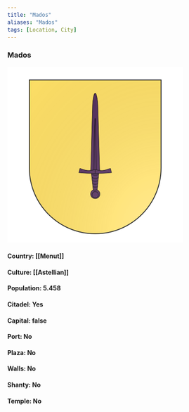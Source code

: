 ```yaml
---
title: "Mados"
aliases: "Mados"
tags: [Location, City]
---
```

### Mados
![](attachment/81c36b46f5cf31841abb78470fd2cddc.svg)

#### Country: [[Menut]]

#### Culture: [[Astellian]]

#### Population: 5.458

#### Citadel: Yes

#### Capital: false

#### Port: No

#### Plaza: No

#### Walls: No

#### Shanty: No

#### Temple: No

